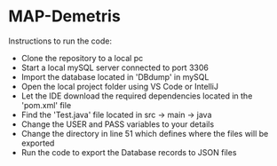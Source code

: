 # MAP-Demetris

Instructions to run the code:

- Clone the repository to a local pc
- Start a local mySQL server connected to port 3306
- Import the database located in 'DBdump' in mySQL
- Open the local project folder using VS Code or IntelliJ
- Let the IDE download the required dependencies located in the 'pom.xml' file
- Find the 'Test.java' file located in src -> main -> java
- Change the USER and PASS variables to your details
- Change the directory in line 51 which defines where the files will be exported
- Run the code to export the Database records to JSON files
